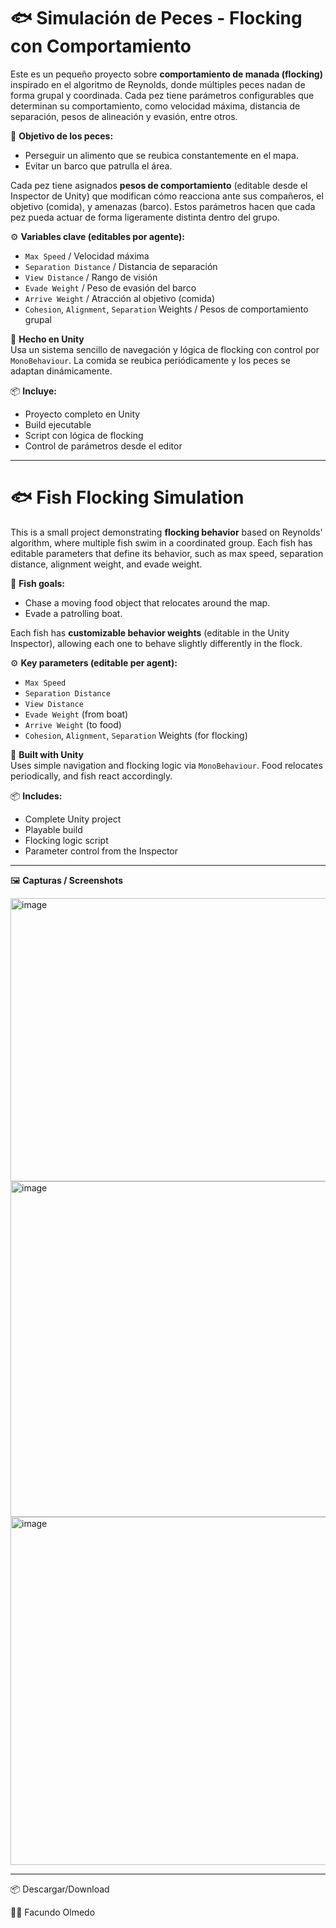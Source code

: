 # 🐟 Simulación de Peces - Flocking con Comportamiento

Este es un pequeño proyecto sobre **comportamiento de manada (flocking)** inspirado en el algoritmo de Reynolds, donde múltiples peces nadan de forma grupal y coordinada. Cada pez tiene parámetros configurables que determinan su comportamiento, como velocidad máxima, distancia de separación, pesos de alineación y evasión, entre otros.

🎯 **Objetivo de los peces:**
- Perseguir un alimento que se reubica constantemente en el mapa.
- Evitar un barco que patrulla el área.

Cada pez tiene asignados **pesos de comportamiento** (editable desde el Inspector de Unity) que modifican cómo reacciona ante sus compañeros, el objetivo (comida), y amenazas (barco). Estos parámetros hacen que cada pez pueda actuar de forma ligeramente distinta dentro del grupo.

⚙️ **Variables clave (editables por agente):**
- `Max Speed` / Velocidad máxima
- `Separation Distance` / Distancia de separación
- `View Distance` / Rango de visión
- `Evade Weight` / Peso de evasión del barco
- `Arrive Weight` / Atracción al objetivo (comida)
- `Cohesion`, `Alignment`, `Separation` Weights / Pesos de comportamiento grupal

🔧 **Hecho en Unity**  
Usa un sistema sencillo de navegación y lógica de flocking con control por `MonoBehaviour`. La comida se reubica periódicamente y los peces se adaptan dinámicamente.

📦 **Incluye:**
- Proyecto completo en Unity
- Build ejecutable
- Script con lógica de flocking
- Control de parámetros desde el editor

---

# 🐟 Fish Flocking Simulation

This is a small project demonstrating **flocking behavior** based on Reynolds' algorithm, where multiple fish swim in a coordinated group. Each fish has editable parameters that define its behavior, such as max speed, separation distance, alignment weight, and evade weight.

🎯 **Fish goals:**
- Chase a moving food object that relocates around the map.
- Evade a patrolling boat.

Each fish has **customizable behavior weights** (editable in the Unity Inspector), allowing each one to behave slightly differently in the flock.

⚙️ **Key parameters (editable per agent):**
- `Max Speed`
- `Separation Distance`
- `View Distance`
- `Evade Weight` (from boat)
- `Arrive Weight` (to food)
- `Cohesion`, `Alignment`, `Separation` Weights (for flocking)

🔧 **Built with Unity**  
Uses simple navigation and flocking logic via `MonoBehaviour`. Food relocates periodically, and fish react accordingly.

📦 **Includes:**
- Complete Unity project
- Playable build
- Flocking logic script
- Parameter control from the Inspector

---

🖼️ **Capturas / Screenshots**

<img width="621" height="453" alt="image" src="https://github.com/user-attachments/assets/080897b2-14e6-4a60-8245-59e5d659672b" />

<img width="849" height="537" alt="image" src="https://github.com/user-attachments/assets/00ef3236-a133-469f-8f04-cceb5a21fae7" />

<img width="877" height="557" alt="image" src="https://github.com/user-attachments/assets/bcf2f8dc-74f0-4ff7-a2e1-8aaba97cf987" />




---
📦 Descargar/Download

👨‍💻  Facundo Olmedo
